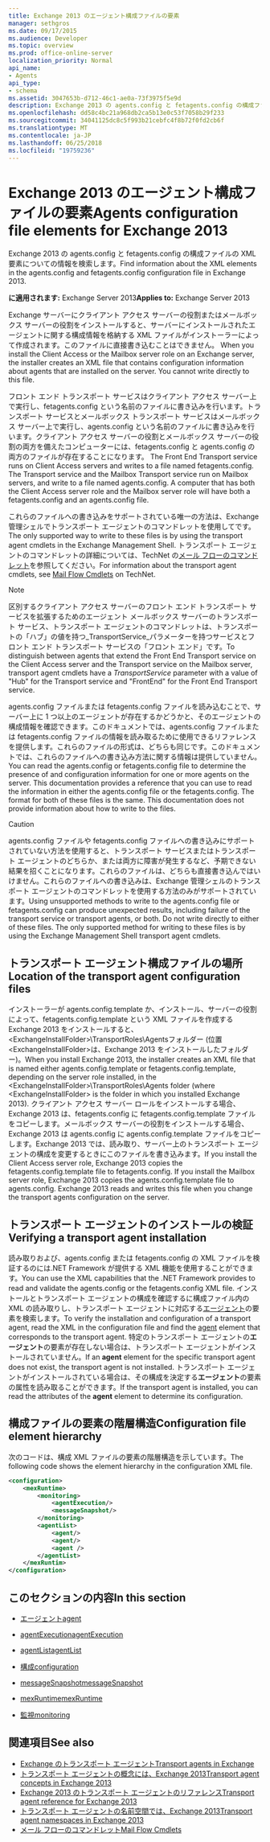 ```yaml
---
title: Exchange 2013 のエージェント構成ファイルの要素
manager: sethgros
ms.date: 09/17/2015
ms.audience: Developer
ms.topic: overview
ms.prod: office-online-server
localization_priority: Normal
api_name:
- Agents
api_type:
- schema
ms.assetid: 3047653b-d712-46c1-ae0a-73f3975f5e9d
description: Exchange 2013 の agents.config と fetagents.config の構成ファイルの XML 要素についての情報を検索します。
ms.openlocfilehash: dd58c4bc21a968db2ca5b13e0c53f7058b29f233
ms.sourcegitcommit: 34041125dc8c5f993b21cebfc4f8b72f0fd2cb6f
ms.translationtype: MT
ms.contentlocale: ja-JP
ms.lasthandoff: 06/25/2018
ms.locfileid: "19759236"
---
```

# <a name="agents-configuration-file-elements-for-exchange-2013"></a><span data-ttu-id="d1dcd-103">Exchange 2013 のエージェント構成ファイルの要素</span><span class="sxs-lookup"><span data-stu-id="d1dcd-103">Agents configuration file elements for Exchange 2013</span></span>

<span data-ttu-id="d1dcd-104">Exchange 2013 の agents.config と fetagents.config の構成ファイルの XML 要素についての情報を検索します。</span><span class="sxs-lookup"><span data-stu-id="d1dcd-104">Find information about the XML elements in the agents.config and fetagents.config configuration file in Exchange 2013.</span></span>
  
<span data-ttu-id="d1dcd-105">**に適用されます:** Exchange Server 2013</span><span class="sxs-lookup"><span data-stu-id="d1dcd-105">**Applies to:** Exchange Server 2013</span></span>
  
<span data-ttu-id="d1dcd-p101">Exchange サーバーにクライアント アクセス サーバーの役割またはメールボックス サーバーの役割をインストールすると、サーバーにインストールされたエージェントに関する構成情報を格納する XML ファイルがインストーラーによって作成されます。このファイルに直接書き込むことはできません。 </span><span class="sxs-lookup"><span data-stu-id="d1dcd-p101">When you install the Client Access or the Mailbox server role on an Exchange server, the installer creates an XML file that contains configuration information about agents that are installed on the server. You cannot write directly to this file.</span></span> 
  
<span data-ttu-id="d1dcd-108">フロント エンド トランスポート サービスはクライアント アクセス サーバー上で実行し、fetagents.config という名前のファイルに書き込みを行います。トランスポート サービスとメールボックス トランスポート サービスはメールボックス サーバー上で実行し、agents.config という名前のファイルに書き込みを行います。クライアント アクセス サーバーの役割とメールボックス サーバーの役割の両方を備えたコンピューターには、fetagents.config と agents.config の両方のファイルが存在することになります。 </span><span class="sxs-lookup"><span data-stu-id="d1dcd-108">The Front End Transport service runs on Client Access servers and writes to a file named fetagents.config. The Transport service and the Mailbox Transport service run on Mailbox servers, and write to a file named agents.config. A computer that has both the Client Access server role and the Mailbox server role will have both a fetagents.config and an agents.config file.</span></span> 
  
<span data-ttu-id="d1dcd-109">これらのファイルへの書き込みをサポートされている唯一の方法は、Exchange 管理シェルでトランスポート エージェントのコマンドレットを使用してです。</span><span class="sxs-lookup"><span data-stu-id="d1dcd-109">The only supported way to write to these files is by using the transport agent cmdlets in the Exchange Management Shell.</span></span> <span data-ttu-id="d1dcd-110">トランスポート エージェントのコマンドレットの詳細については、TechNet の[メール フローのコマンドレット](http://technet.microsoft.com/ja-jp/library/aa998553%28v=exchg.150%29.aspx)を参照してください。</span><span class="sxs-lookup"><span data-stu-id="d1dcd-110">For information about the transport agent cmdlets, see [Mail Flow Cmdlets](http://technet.microsoft.com/ja-jp/library/aa998553%28v=exchg.150%29.aspx) on TechNet.</span></span> 
  
> [!NOTE]
> <span data-ttu-id="d1dcd-111">区別するクライアント アクセス サーバーのフロント エンド トランスポート サービスを拡張するためのエージェント メールボックス サーバーのトランスポート サービス、トランスポート エージェントのコマンドレットは、トランスポートの「ハブ」の値を持つ_TransportService_パラメーターを持つサービスとフロント エンド トランスポート サービスの「フロント エンド」です。</span><span class="sxs-lookup"><span data-stu-id="d1dcd-111">To distinguish between agents that extend the Front End Transport service on the Client Access server and the Transport service on the Mailbox server, transport agent cmdlets have a  _TransportService_ parameter with a value of "Hub" for the Transport service and "FrontEnd" for the Front End Transport service.</span></span> 
  
<span data-ttu-id="d1dcd-p103">agents.config ファイルまたは fetagents.config ファイルを読み込むことで、サーバー上に 1 つ以上のエージェントが存在するかどうかと、そのエージェントの構成情報を確認できます。このドキュメントでは、agents.config ファイルまたは fetagents.config ファイルの情報を読み取るために使用できるリファレンスを提供します。これらのファイルの形式は、どちらも同じです。このドキュメントでは、これらのファイルへの書き込み方法に関する情報は提供していません。</span><span class="sxs-lookup"><span data-stu-id="d1dcd-p103">You can read the agents.config or fetagents.config file to determine the presence of and configuration information for one or more agents on the server. This documentation provides a reference that you can use to read the information in either the agents.config file or the fetagents.config. The format for both of these files is the same. This documentation does not provide information about how to write to the files.</span></span>
  
> [!CAUTION]
> <span data-ttu-id="d1dcd-p104">agents.config ファイルや fetagents.config ファイルへの書き込みにサポートされていない方法を使用すると、トランスポート サービスまたはトランスポート エージェントのどちらか、または両方に障害が発生するなど、予期できない結果を招くことになります。これらのファイルは、どちらも直接書き込んではいけません。これらのファイルへの書き込みは、Exchange 管理シェルのトランスポート エージェントのコマンドレットを使用する方法のみがサポートされています。</span><span class="sxs-lookup"><span data-stu-id="d1dcd-p104">Using unsupported methods to write to the agents.config file or fetagents.config can produce unexpected results, including failure of the transport service or transport agents, or both. Do not write directly to either of these files. The only supported method for writing to these files is by using the Exchange Management Shell transport agent cmdlets.</span></span> 
  
## <a name="location-of-the-transport-agent-configuration-files"></a><span data-ttu-id="d1dcd-118">トランスポート エージェント構成ファイルの場所</span><span class="sxs-lookup"><span data-stu-id="d1dcd-118">Location of the transport agent configuration files</span></span>
<span data-ttu-id="d1dcd-119"><a name="bk_ConfigLoc"> </a></span><span class="sxs-lookup"><span data-stu-id="d1dcd-119"></span></span>

<span data-ttu-id="d1dcd-120">インストーラーが agents.config.template か、インストール、サーバーの役割によって、fetagents.config.template という XML ファイルを作成する Exchange 2013 をインストールすると、 \<ExchangeInstallFolder\>\TransportRoles\Agentsフォルダー (位置\<ExchangeInstallFolder\>は、Exchange 2013 をインストールしたフォルダー)。</span><span class="sxs-lookup"><span data-stu-id="d1dcd-120">When you install Exchange 2013, the installer creates an XML file that is named either agents.config.template or fetagents.config.template, depending on the server role installed, in the \<ExchangeInstallFolder\>\TransportRoles\Agents folder (where \<ExchangeInstallFolder\> is the folder in which you installed Exchange 2013).</span></span> <span data-ttu-id="d1dcd-121">クライアント アクセス サーバー ロールをインストールする場合、Exchange 2013 は、fetagents.config に fetagents.config.template ファイルをコピーします。メールボックス サーバーの役割をインストールする場合、Exchange 2013 は agents.config に agents.config.template ファイルをコピーします。Exchange 2013 では、読み取り、サーバー上のトランスポート エージェントの構成を変更するときにこのファイルを書き込みます。</span><span class="sxs-lookup"><span data-stu-id="d1dcd-121">If you install the Client Access server role, Exchange 2013 copies the fetagents.config.template file to fetagents.config. If you install the Mailbox server role, Exchange 2013 copies the agents.config.template file to agents.config. Exchange 2013 reads and writes this file when you change the transport agents configuration on the server.</span></span>
  
## <a name="verifying-a-transport-agent-installation"></a><span data-ttu-id="d1dcd-122">トランスポート エージェントのインストールの検証</span><span class="sxs-lookup"><span data-stu-id="d1dcd-122">Verifying a transport agent installation</span></span>
<span data-ttu-id="d1dcd-123"><a name="bk_verifyinstall"> </a></span><span class="sxs-lookup"><span data-stu-id="d1dcd-123"></span></span>

<span data-ttu-id="d1dcd-124">読み取りおよび、agents.config または fetagents.config の XML ファイルを検証するのには.NET Framework が提供する XML 機能を使用することができます。</span><span class="sxs-lookup"><span data-stu-id="d1dcd-124">You can use the XML capabilities that the .NET Framework provides to read and validate the agents.config or the fetagents.config XML file.</span></span> <span data-ttu-id="d1dcd-125">インストールとトランスポート エージェントの構成を確認するに構成ファイル内の XML の読み取りし、トランスポート エージェントに対応する[エージェント](agent.md)の要素を検索します。</span><span class="sxs-lookup"><span data-stu-id="d1dcd-125">To verify the installation and configuration of a transport agent, read the XML in the configuration file and find the [agent](agent.md) element that corresponds to the transport agent.</span></span> <span data-ttu-id="d1dcd-126">特定のトランスポート エージェントの**エージェント**の要素が存在しない場合は、トランスポート エージェントがインストールされていません。</span><span class="sxs-lookup"><span data-stu-id="d1dcd-126">If an **agent** element for the specific transport agent does not exist, the transport agent is not installed.</span></span> <span data-ttu-id="d1dcd-127">トランスポート エージェントがインストールされている場合は、その構成を決定する**エージェント**の要素の属性を読み取ることができます。</span><span class="sxs-lookup"><span data-stu-id="d1dcd-127">If the transport agent is installed, you can read the attributes of the **agent** element to determine its configuration.</span></span> 
  
## <a name="configuration-file-element-hierarchy"></a><span data-ttu-id="d1dcd-128">構成ファイルの要素の階層構造</span><span class="sxs-lookup"><span data-stu-id="d1dcd-128">Configuration file element hierarchy</span></span>
<span data-ttu-id="d1dcd-129"><a name="bk_elementref"> </a></span><span class="sxs-lookup"><span data-stu-id="d1dcd-129"></span></span>

<span data-ttu-id="d1dcd-130">次のコードは、構成 XML ファイルの要素の階層構造を示しています。</span><span class="sxs-lookup"><span data-stu-id="d1dcd-130">The following code shows the element hierarchy in the configuration XML file.</span></span>
  
```XML
<configuration>
    <mexRuntime>
        <monitoring>
            <agentExecution/>
            <messageSnapshot/>
        </monitoring>
        <agentList>
            <agent/>
            <agent/>
            <agent />
        </agentList>
    </mexRuntim>
</configuration>
```

## <a name="in-this-section"></a><span data-ttu-id="d1dcd-131">このセクションの内容</span><span class="sxs-lookup"><span data-stu-id="d1dcd-131">In this section</span></span>
<span data-ttu-id="d1dcd-132"><a name="bk_elementreflist"> </a></span><span class="sxs-lookup"><span data-stu-id="d1dcd-132"></span></span>

- [<span data-ttu-id="d1dcd-133">エージェント</span><span class="sxs-lookup"><span data-stu-id="d1dcd-133">agent</span></span>](agent.md)
    
- [<span data-ttu-id="d1dcd-134">agentExecution</span><span class="sxs-lookup"><span data-stu-id="d1dcd-134">agentExecution</span></span>](agentexecution.md)
    
- [<span data-ttu-id="d1dcd-135">agentList</span><span class="sxs-lookup"><span data-stu-id="d1dcd-135">agentList</span></span>](agentlist.md)
    
- [<span data-ttu-id="d1dcd-136">構成</span><span class="sxs-lookup"><span data-stu-id="d1dcd-136">configuration</span></span>](configuration.md)
    
- [<span data-ttu-id="d1dcd-137">messageSnapshot</span><span class="sxs-lookup"><span data-stu-id="d1dcd-137">messageSnapshot</span></span>](messagesnapshot.md)
    
- [<span data-ttu-id="d1dcd-138">mexRuntime</span><span class="sxs-lookup"><span data-stu-id="d1dcd-138">mexRuntime</span></span>](mexruntime.md)
    
- [<span data-ttu-id="d1dcd-139">監視</span><span class="sxs-lookup"><span data-stu-id="d1dcd-139">monitoring</span></span>](monitoring.md)
    
## <a name="see-also"></a><span data-ttu-id="d1dcd-140">関連項目</span><span class="sxs-lookup"><span data-stu-id="d1dcd-140">See also</span></span>

- [<span data-ttu-id="d1dcd-141">Exchange のトランスポート エージェント</span><span class="sxs-lookup"><span data-stu-id="d1dcd-141">Transport agents in Exchange</span></span>](transport-agents-in-exchange-2013.md)
- [<span data-ttu-id="d1dcd-142">トランスポート エージェントの概念には、Exchange 2013</span><span class="sxs-lookup"><span data-stu-id="d1dcd-142">Transport agent concepts in Exchange 2013</span></span>](transport-agent-concepts-in-exchange-2013.md)
- [<span data-ttu-id="d1dcd-143">Exchange 2013 のトランスポート エージェントのリファレンス</span><span class="sxs-lookup"><span data-stu-id="d1dcd-143">Transport agent reference for Exchange 2013</span></span>](transport-agent-reference-for-exchange-2013.md)
- [<span data-ttu-id="d1dcd-144">トランスポート エージェントの名前空間では、Exchange 2013</span><span class="sxs-lookup"><span data-stu-id="d1dcd-144">Transport agent namespaces in Exchange 2013</span></span>](transport-agent-namespaces-in-exchange-2013.md)
- [<span data-ttu-id="d1dcd-145">メール フローのコマンドレット</span><span class="sxs-lookup"><span data-stu-id="d1dcd-145">Mail Flow Cmdlets</span></span>](https://docs.microsoft.com/ja-jp/powershell/exchange/?view=exchange-ps)
    

